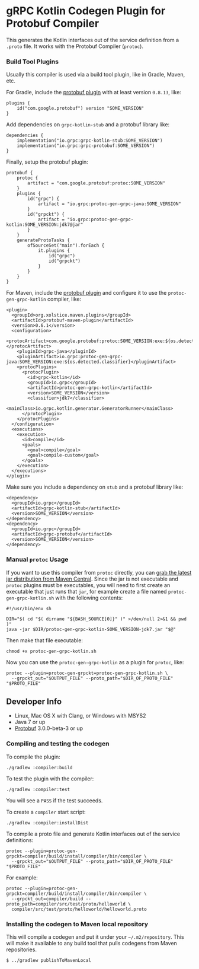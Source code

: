 gRPC Kotlin Codegen Plugin for Protobuf Compiler
================================================

This generates the Kotlin interfaces out of the service definition from a
`.proto` file. It works with the Protobuf Compiler (`protoc`).

### Build Tool Plugins

Usually this compiler is used via a build tool plugin, like in Gradle, Maven, etc.

For Gradle, include the [protobuf plugin](https://github.com/google/protobuf-gradle-plugin) with at least version `0.8.13`, like:
```
plugins {
    id("com.google.protobuf") version "SOME_VERSION"
}
```

Add dependencies on `grpc-kotlin-stub` and a protobuf library like:
```
dependencies {
    implementation("io.grpc:grpc-kotlin-stub:SOME_VERSION")
    implementation("io.grpc:grpc-protobuf:SOME_VERSION")
}
```

Finally, setup the protobuf plugin:
```
protobuf {
    protoc {
        artifact = "com.google.protobuf:protoc:SOME_VERSION"
    }
    plugins {
        id("grpc") {
            artifact = "io.grpc:protoc-gen-grpc-java:SOME_VERSION"
        }
        id("grpckt") {
            artifact = "io.grpc:protoc-gen-grpc-kotlin:SOME_VERSION:jdk7@jar"
        }
    }
    generateProtoTasks {
        ofSourceSet("main").forEach {
            it.plugins {
                id("grpc")
                id("grpckt")
            }
        }
    }
}
```

For Maven, include the [protobuf plugin](https://www.xolstice.org/protobuf-maven-plugin/) and configure it to use the
`protoc-gen-grpc-kotlin` compiler, like:
```
<plugin>
  <groupId>org.xolstice.maven.plugins</groupId>
  <artifactId>protobuf-maven-plugin</artifactId>
  <version>0.6.1</version>
  <configuration>
    <protocArtifact>com.google.protobuf:protoc:SOME_VERSION:exe:${os.detected.classifier}</protocArtifact>
    <pluginId>grpc-java</pluginId>
    <pluginArtifact>io.grpc:protoc-gen-grpc-java:SOME_VERSION:exe:${os.detected.classifier}</pluginArtifact>
    <protocPlugins>
      <protocPlugin>
        <id>grpc-kotlin</id>
        <groupId>io.grpc</groupId>
        <artifactId>protoc-gen-grpc-kotlin</artifactId>
        <version>SOME_VERSION</version>
        <classifier>jdk7</classifier>
        <mainClass>io.grpc.kotlin.generator.GeneratorRunner</mainClass>
      </protocPlugin>
    </protocPlugins>
  </configuration>
  <executions>
    <execution>
      <id>compile</id>
      <goals>
        <goal>compile</goal>
        <goal>compile-custom</goal>
      </goals>
    </execution>
  </executions>
</plugin>
```

Make sure you include a dependency on `stub` and a protobuf library like:
```
<dependency>
  <groupId>io.grpc</groupId>
  <artifactId>grpc-kotlin-stub</artifactId>
  <version>SOME_VERSION</version>
</dependency>
<dependency>
  <groupId>io.grpc</groupId>
  <artifactId>grpc-protobuf</artifactId>
  <version>SOME_VERSION</version>
</dependency>
```

### Manual `protoc` Usage

If you want to use this compiler from `protoc` directly, you can
[grab the latest jar distribution from Maven Central](https://repo1.maven.org/maven2/io/grpc/protoc-gen-grpc-kotlin/).
Since the jar is not executable and `protoc` plugins must be executables, you will need to first create an executable
that just runs that `jar`, for example create a file named `protoc-gen-grpc-kotlin.sh` with the following contents:
```
#!/usr/bin/env sh

DIR="$( cd "$( dirname "${BASH_SOURCE[0]}" )" >/dev/null 2>&1 && pwd )"
java -jar $DIR/protoc-gen-grpc-kotlin-SOME_VERSION-jdk7.jar "$@"
```

Then make that file executable:
```
chmod +x protoc-gen-grpc-kotlin.sh
```

Now you can use the `protoc-gen-grpc-kotlin` as a plugin for `protoc`, like:
```
protoc --plugin=protoc-gen-grpckt=protoc-gen-grpc-kotlin.sh \
  --grpckt_out="$OUTPUT_FILE" --proto_path="$DIR_OF_PROTO_FILE" "$PROTO_FILE"
```

## Developer Info

* Linux, Mac OS X with Clang, or Windows with MSYS2
* Java 7 or up
* [Protobuf](https://github.com/google/protobuf) 3.0.0-beta-3 or up

### Compiling and testing the codegen

To compile the plugin:

```
./gradlew :compiler:build
```

To test the plugin with the compiler:

```
./gradlew :compiler:test
```

You will see a `PASS` if the test succeeds.

To create a `compiler` start script:

```
./gradlew :compiler:installDist
```

To compile a proto file and generate Kotlin interfaces out of the service definitions:

```
protoc --plugin=protoc-gen-grpckt=compiler/build/install/compiler/bin/compiler \
  --grpckt_out="$OUTPUT_FILE" --proto_path="$DIR_OF_PROTO_FILE" "$PROTO_FILE"
```

For example:
```
protoc --plugin=protoc-gen-grpckt=compiler/build/install/compiler/bin/compiler \
  --grpckt_out=compiler/build --proto_path=compiler/src/test/proto/helloworld \
  compiler/src/test/proto/helloworld/helloworld.proto
```

### Installing the codegen to Maven local repository

This will compile a codegen and put it under your `~/.m2/repository`. This
will make it available to any build tool that pulls codegens from Maven
repositories.

```
$ ../gradlew publishToMavenLocal
```
